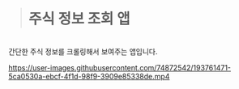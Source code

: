 ># 주식 정보 조회 앱
</br>
간단한 주식 정보를 크롤링해서 보여주는 앱입니다.

https://user-images.githubusercontent.com/74872542/193761471-5ca0530a-ebcf-4f1d-98f9-3909e85338de.mp4

